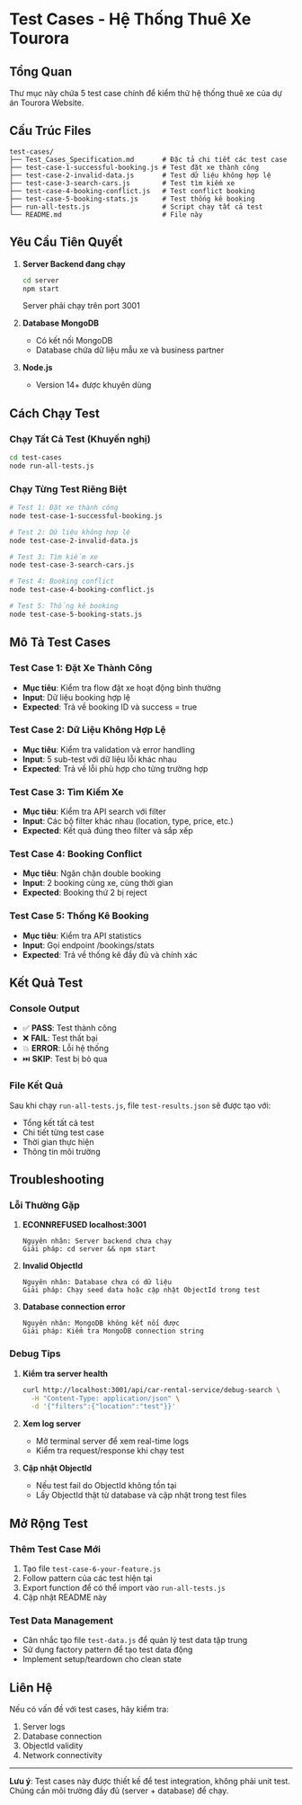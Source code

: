 # Test Cases - Hệ Thống Thuê Xe Tourora

## Tổng Quan
Thư mục này chứa 5 test case chính để kiểm thử hệ thống thuê xe của dự án Tourora Website.

## Cấu Trúc Files

```
test-cases/
├── Test_Cases_Specification.md       # Đặc tả chi tiết các test case
├── test-case-1-successful-booking.js # Test đặt xe thành công
├── test-case-2-invalid-data.js       # Test dữ liệu không hợp lệ  
├── test-case-3-search-cars.js        # Test tìm kiếm xe
├── test-case-4-booking-conflict.js   # Test conflict booking
├── test-case-5-booking-stats.js      # Test thống kê booking
├── run-all-tests.js                  # Script chạy tất cả test
└── README.md                         # File này
```

## Yêu Cầu Tiên Quyết

1. **Server Backend đang chạy**
   ```bash
   cd server
   npm start
   ```
   Server phải chạy trên port 3001

2. **Database MongoDB**
   - Có kết nối MongoDB
   - Database chứa dữ liệu mẫu xe và business partner

3. **Node.js**
   - Version 14+ được khuyên dùng

## Cách Chạy Test

### Chạy Tất Cả Test (Khuyến nghị)
```bash
cd test-cases
node run-all-tests.js
```

### Chạy Từng Test Riêng Biệt
```bash
# Test 1: Đặt xe thành công
node test-case-1-successful-booking.js

# Test 2: Dữ liệu không hợp lệ
node test-case-2-invalid-data.js

# Test 3: Tìm kiếm xe
node test-case-3-search-cars.js

# Test 4: Booking conflict
node test-case-4-booking-conflict.js

# Test 5: Thống kê booking  
node test-case-5-booking-stats.js
```

## Mô Tả Test Cases

### Test Case 1: Đặt Xe Thành Công
- **Mục tiêu**: Kiểm tra flow đặt xe hoạt động bình thường
- **Input**: Dữ liệu booking hợp lệ
- **Expected**: Trả về booking ID và success = true

### Test Case 2: Dữ Liệu Không Hợp Lệ
- **Mục tiêu**: Kiểm tra validation và error handling
- **Input**: 5 sub-test với dữ liệu lỗi khác nhau
- **Expected**: Trả về lỗi phù hợp cho từng trường hợp

### Test Case 3: Tìm Kiếm Xe
- **Mục tiêu**: Kiểm tra API search với filter
- **Input**: Các bộ filter khác nhau (location, type, price, etc.)
- **Expected**: Kết quả đúng theo filter và sắp xếp

### Test Case 4: Booking Conflict
- **Mục tiêu**: Ngăn chặn double booking
- **Input**: 2 booking cùng xe, cùng thời gian
- **Expected**: Booking thứ 2 bị reject

### Test Case 5: Thống Kê Booking
- **Mục tiêu**: Kiểm tra API statistics
- **Input**: Gọi endpoint /bookings/stats
- **Expected**: Trả về thống kê đầy đủ và chính xác

## Kết Quả Test

### Console Output
- ✅ **PASS**: Test thành công
- ❌ **FAIL**: Test thất bại  
- 💥 **ERROR**: Lỗi hệ thống
- ⏭️ **SKIP**: Test bị bỏ qua

### File Kết Quả
Sau khi chạy `run-all-tests.js`, file `test-results.json` sẽ được tạo với:
- Tổng kết tất cả test
- Chi tiết từng test case
- Thời gian thực hiện
- Thông tin môi trường

## Troubleshooting

### Lỗi Thường Gặp

1. **ECONNREFUSED localhost:3001**
   ```
   Nguyên nhân: Server backend chưa chạy
   Giải pháp: cd server && npm start
   ```

2. **Invalid ObjectId**
   ```
   Nguyên nhân: Database chưa có dữ liệu
   Giải pháp: Chạy seed data hoặc cập nhật ObjectId trong test
   ```

3. **Database connection error**
   ```
   Nguyên nhân: MongoDB không kết nối được
   Giải pháp: Kiểm tra MongoDB connection string
   ```

### Debug Tips

1. **Kiểm tra server health**
   ```bash
   curl http://localhost:3001/api/car-rental-service/debug-search \
     -H "Content-Type: application/json" \
     -d '{"filters":{"location":"test"}}'
   ```

2. **Xem log server**
   - Mở terminal server để xem real-time logs
   - Kiểm tra request/response khi chạy test

3. **Cập nhật ObjectId**
   - Nếu test fail do ObjectId không tồn tại
   - Lấy ObjectId thật từ database và cập nhật trong test files

## Mở Rộng Test

### Thêm Test Case Mới
1. Tạo file `test-case-6-your-feature.js`
2. Follow pattern của các test hiện tại
3. Export function để có thể import vào `run-all-tests.js`
4. Cập nhật README này

### Test Data Management
- Cân nhắc tạo file `test-data.js` để quản lý test data tập trung
- Sử dụng factory pattern để tạo test data động
- Implement setup/teardown cho clean state

## Liên Hệ
Nếu có vấn đề với test cases, hãy kiểm tra:
1. Server logs
2. Database connection  
3. ObjectId validity
4. Network connectivity

---
**Lưu ý**: Test cases này được thiết kế để test integration, không phải unit test. Chúng cần môi trường đầy đủ (server + database) để chạy.

